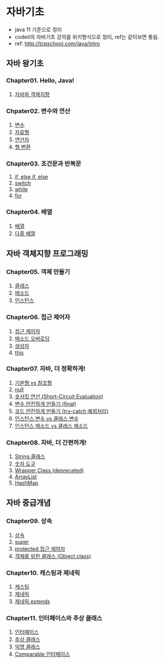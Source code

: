 # 자바기초
- java 11 기준으로 정리
- codeit의 자바기초 강의를 위키형식으로 정리, ref는 같이보면 좋음.
- ref: http://tcpschool.com/java/intro
## 자바 왕기초
### Chapter01. Hello, Java!
1. [자바와 객체지향](https://github.com/aisolab/java101/wiki/01-1.-%EC%9E%90%EB%B0%94%EC%99%80-%EA%B0%9D%EC%B2%B4%EC%A7%80%ED%96%A5)
### Chpater02. 변수와 연산
1. [변수](https://github.com/aisolab/java101/wiki/02-1.-%EB%B3%80%EC%88%98)
2. [자료형](https://github.com/aisolab/java101/wiki/02-2.-%EC%9E%90%EB%A3%8C%ED%98%95)
3. [연산자](https://github.com/aisolab/java101/wiki/02-3.-%EC%97%B0%EC%82%B0%EC%9E%90)
4. [형 변환](https://github.com/aisolab/java101/wiki/02-4.-%ED%98%95-%EB%B3%80%ED%99%98)
### Chapter03. 조건문과 반복문
1. [if, else if, else](https://github.com/aisolab/java101/wiki/03-1.-if,-else-if,-else)
2. [switch](https://github.com/aisolab/java101/wiki/03-2.-switch)
3. [while](https://github.com/aisolab/java101/wiki/03-3.-while)
4. [for](https://github.com/aisolab/java101/wiki/03-4.-for)
### Chapter04. 배열
1. [배열](https://github.com/aisolab/java101/wiki/04-1.-%EB%B0%B0%EC%97%B4)
2. [다중 배열](https://github.com/aisolab/java101/wiki/04-2.-%EB%8B%A4%EC%A4%91-%EB%B0%B0%EC%97%B4)
## 자바 객체지향 프로그래밍
### Chapter05. 객체 만들기
1. [클래스](https://github.com/aisolab/java101/wiki/05-1.-%ED%81%B4%EB%9E%98%EC%8A%A4)
2. [메소드](https://github.com/aisolab/java101/wiki/05-2.-%EB%A9%94%EC%86%8C%EB%93%9C)
3. [인스턴스](https://github.com/aisolab/java101/wiki/05-3.-%EC%9D%B8%EC%8A%A4%ED%84%B4%EC%8A%A4)
### Chapter06. 접근 제어자
1. [접근 제어자](https://github.com/aisolab/java101/wiki/06-1.-%EC%A0%91%EA%B7%BC-%EC%A0%9C%EC%96%B4%EC%9E%90)
2. [메소드 오버로딩](https://github.com/aisolab/java101/wiki/06-2.-%EB%A9%94%EC%86%8C%EB%93%9C-%EC%98%A4%EB%B2%84%EB%A1%9C%EB%94%A9)
3. [생성자](https://github.com/aisolab/java101/wiki/06-3.-%EC%83%9D%EC%84%B1%EC%9E%90)
4. [this](https://github.com/aisolab/java101/wiki/06-4.-this)
### Chapter07. 자바, 더 정확하게!
1. [기본형 vs 참조형](https://github.com/aisolab/java101/wiki/07-1.-%EA%B8%B0%EB%B3%B8%ED%98%95-vs-%EC%B0%B8%EC%A1%B0%ED%98%95)
2. [null](https://github.com/aisolab/java101/wiki/07-2.-null)
3. [숏서킷 연산 (Short-Circuit Evaluation)](https://github.com/aisolab/java101/wiki/07-3.-%EC%88%8F%EC%84%9C%ED%82%B7-%EC%97%B0%EC%82%B0)
4. [변수 안전하게 만들기 (final)](https://github.com/aisolab/java101/wiki/07-4.-%EB%B3%80%EC%88%98-%EC%95%88%EC%A0%84%ED%95%98%EA%B2%8C-%EB%A7%8C%EB%93%A4%EA%B8%B0)
5. [코드 안전하게 만들기 (try-catch 예외처리)](https://github.com/aisolab/java101/wiki/07-5.-%EC%BD%94%EB%93%9C-%EC%95%88%EC%A0%84%ED%95%98%EA%B2%8C-%EB%A7%8C%EB%93%A4%EA%B8%B0)
6. [인스턴스 변수 vs 클래스 변수](https://github.com/aisolab/java101/wiki/07-6.-%EC%9D%B8%EC%8A%A4%ED%84%B4%EC%8A%A4-%EB%B3%80%EC%88%98-vs-%ED%81%B4%EB%9E%98%EC%8A%A4-%EB%B3%80%EC%88%98)
7. [인스턴스 메소드 vs 클래스 메소드](https://github.com/aisolab/java101/wiki/07-7.-%EC%9D%B8%EC%8A%A4%ED%84%B4%EC%8A%A4-%EB%A9%94%EC%86%8C%EB%93%9C-vs-%ED%81%B4%EB%9E%98%EC%8A%A4-%EB%A9%94%EC%86%8C%EB%93%9C)
### Chapter08. 자바, 더 간편하게!
1. [String 클래스](https://github.com/aisolab/java101/wiki/08-1.-String-%ED%81%B4%EB%9E%98%EC%8A%A4)
2. [숫자 도구](https://github.com/aisolab/java101/wiki/08-2.-%EC%88%AB%EC%9E%90%EB%8F%84%EA%B5%AC)
3. [Wrapper Class (deprecated)]()
4. [ArrayList](https://github.com/aisolab/java101/wiki/08-4.-ArrayList)
5. [HashMap](https://github.com/aisolab/java101/wiki/08-5.-HashMap)
## 자바 중급개념
### Chapter09. 상속
1. [상속](https://github.com/aisolab/java101/wiki/09-1.-%EC%83%81%EC%86%8D)
2. [super](https://github.com/aisolab/java101/wiki/09-2.-super)
3. [protected 접근 제어자](https://github.com/aisolab/java101/wiki/09-3.-protected-%EC%A0%91%EA%B7%BC-%EC%A0%9C%EC%96%B4%EC%9E%90)
4. [객체를 위한 클래스 (Object class)](https://github.com/aisolab/java101/wiki/09-4.-%EA%B0%9D%EC%B2%B4%EB%A5%BC-%EC%9C%84%ED%95%9C-%ED%81%B4%EB%9E%98%EC%8A%A4-(Object-class))
### Chapter10. 캐스팅과 제네릭
1. [캐스팅](https://github.com/aisolab/java101/wiki/10-1.-%EC%BA%90%EC%8A%A4%ED%8C%85-(reference-type))
2. [제네릭](https://github.com/aisolab/java101/wiki/10-2.-%EC%A0%9C%EB%84%A4%EB%A6%AD)
3. [제네릭 extends](https://github.com/aisolab/java101/wiki/10-3.-%EC%A0%9C%EB%84%A4%EB%A6%AD-extends)
### Chapter11. 인터페이스와 추상 클래스
1. [인터페이스](https://github.com/aisolab/java101/wiki/11-1.-%EC%9D%B8%ED%84%B0%ED%8E%98%EC%9D%B4%EC%8A%A4)
2. [추상 클래스](https://github.com/aisolab/java101/wiki/11-2.-%EC%B6%94%EC%83%81-%ED%81%B4%EB%9E%98%EC%8A%A4)
3. [익명 클래스](https://github.com/aisolab/java101/wiki/11-3.-%EC%9D%B5%EB%AA%85-%ED%81%B4%EB%9E%98%EC%8A%A4)
4. [Comparable 인터페이스](https://github.com/aisolab/java101/wiki/11-4.-Comparable-%EC%9D%B8%ED%84%B0%ED%8E%98%EC%9D%B4%EC%8A%A4)
